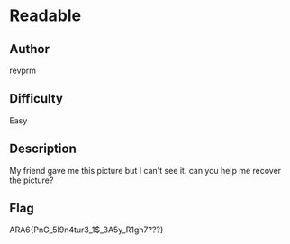 # Readable

## Author

revprm

## Difficulty

Easy

## Description

My friend gave me this picture but I can't see it. can you help me recover the picture?

## Flag

ARA6{PnG_5I9n4tur3_1$_3A5y_R1gh7???}
